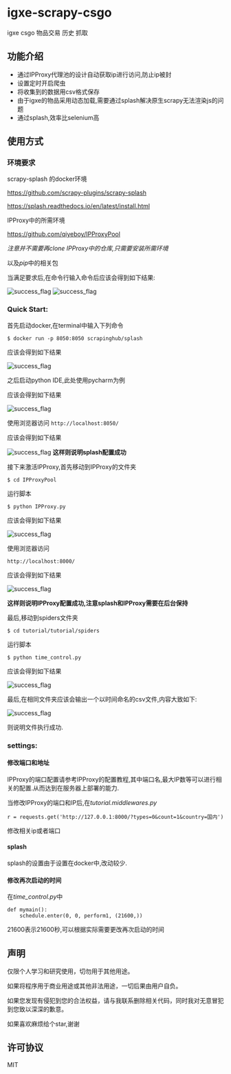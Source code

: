 # igxe-scrapy-csgo
igxe csgo 物品交易 历史 抓取

## 功能介绍
- 通过IPProxy代理池的设计自动获取ip进行访问,防止ip被封
- 设置定时开启爬虫
- 将收集到的数据用csv格式保存
- 由于igxe的物品采用动态加载,需要通过splash解决原生scrapy无法渲染js的问题
- 通过splash,效率比selenium高

## 使用方式
### 环境要求
scrapy-splash 的docker环境

https://github.com/scrapy-plugins/scrapy-splash

https://splash.readthedocs.io/en/latest/install.html

IPProxy中的所需环境

https://github.com/qiyeboy/IPProxyPool

*注意并不需要再clone IPProxy中的仓库,只需要安装所需环境*

以及*pip*中的相关包

当满足要求后,在命令行输入命令后应该会得到如下结果:

![success_flag](https://github.com/geniusjoe/igxe-scrapy-csgo/blob/dev/pictures/sqlite3.png)
![success_flag](https://github.com/geniusjoe/igxe-scrapy-csgo/blob/dev/pictures/docker.png)

### Quick Start:

首先启动docker,在terminal中输入下列命令

`$ docker run -p 8050:8050 scrapinghub/splash`

应该会得到如下结果

![success_flag](https://github.com/geniusjoe/igxe-scrapy-csgo/blob/dev/pictures/splash.png)

之后启动python IDE,此处使用pycharm为例

应该会得到如下结果

![success_flag](https://github.com/geniusjoe/igxe-scrapy-csgo/blob/dev/pictures/IPProxy.png)

使用浏览器访问
` http://localhost:8050/ `

应该会得到如下结果

![success_flag](https://github.com/geniusjoe/igxe-scrapy-csgo/blob/dev/pictures/8050%20splash.png)
**这样则说明splash配置成功**

接下来激活IPProxy,首先移动到IPProxy的文件夹

`$ cd IPProxyPool`

运行脚本

`$ python IPProxy.py`

应该会得到如下结果

![success_flag](https://github.com/geniusjoe/igxe-scrapy-csgo/blob/dev/pictures/IPProxy.png)

使用浏览器访问

` http://localhost:8000/ `

应该会得到如下结果

![success_flag](https://github.com/geniusjoe/igxe-scrapy-csgo/blob/dev/pictures/8000%20IPProxy.png)

**这样则说明IPProxy配置成功,注意splash和IPProxy需要在后台保持**

最后,移动到spiders文件夹

`$ cd tutorial/tutorial/spiders`

运行脚本

`$ python time_control.py`

应该会得到如下结果

![success_flag](https://github.com/geniusjoe/igxe-scrapy-csgo/blob/dev/pictures/run.png)

最后,在相同文件夹应该会输出一个以时间命名的csv文件,内容大致如下:

![success_flag](https://github.com/geniusjoe/igxe-scrapy-csgo/blob/dev/pictures/target_csv.png)

则说明文件执行成功.

### settings:

#### 修改端口和地址
IPProxy的端口配置请参考IPProxy的配置教程,其中端口名,最大IP数等可以进行相关的配置.从而达到在服务器上部署的能力.

当修改IPProxy的端口和IP后,在*tutorial.middlewares.py*

`r = requests.get('http://127.0.0.1:8000/?types=0&count=1&country=国内')`

修改相关ip或者端口

#### splash
splash的设置由于设置在docker中,改动较少.

#### 修改再次启动的时间

在*time_control.py*中
```
def mymain():
    schedule.enter(0, 0, perform1, (21600,))
```
21600表示21600秒,可以根据实际需要更改再次启动的时间

## 声明
仅限个人学习和研究使用，切勿用于其他用途。

如果将程序用于商业用途或其他非法用途，一切后果由用户自负。

如果您发现有侵犯到您的合法权益，请与我联系删除相关代码，同时我对无意冒犯到您致以深深的歉意。

如果喜欢麻烦给个star,谢谢

## 许可协议
MIT
